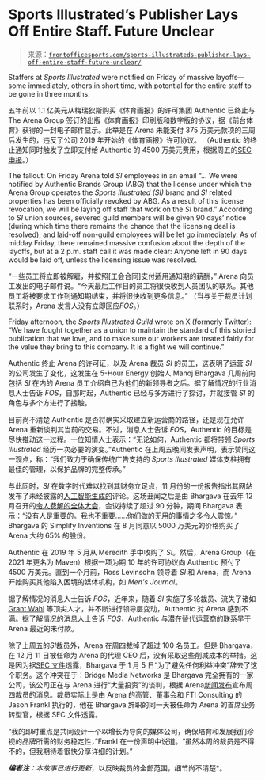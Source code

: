 <!--yml

category: 未分类

date: 2024-05-27 14:55:24

-->

# Sports Illustrated’s Publisher Lays Off Entire Staff. Future Unclear

> 来源：[`frontofficesports.com/sports-illustrateds-publisher-lays-off-entire-staff-future-unclear/`](https://frontofficesports.com/sports-illustrateds-publisher-lays-off-entire-staff-future-unclear/)

Staffers at *Sports Illustrated* were notified on Friday of massive layoffs—some immediately, others in short time, with potential for the entire staff to be gone in three months.

五年前以 1.1 亿美元从梅瑞狄斯购买《体育画报》的许可集团 Authentic 已终止与 The Arena Group 签订的出版《体育画报》印刷版和数字版的协议，据《前台体育》获得的一封电子邮件显示。此举是在 Arena 未能支付 375 万美元款项的三周后发生的，违反了公司 2019 年开始的《体育画报》许可协议。 （Authentic 的终止通知同时触发了立即支付给 Authentic 的 4500 万美元费用，根据周五的[SEC 申报](https://investors.thearenagroup.net/node/11171/html)。）

The fallout: On Friday Arena told *SI* employees in an email “… We were notified by Authentic Brands Group (ABG) that the license under which the Arena Group operates the *Sports Illustrated (SI)* brand and *SI* related properties has been officially revoked by ABG. As a result of this license revocation, we will be laying off staff that work on the *SI* brand.” According to *SI* union sources, severed guild members will be given 90 days’ notice (during which time there remains the chance that the licensing deal is resolved); and laid-off non-guild employees will be let go immediately. As of midday Friday, there remained massive confusion about the depth of the layoffs, but at a 2 p.m. staff call it was made clear: Anyone left in 90 days would be laid off, unless the licensing issue was resolved.

“一些员工将立即被解雇，并按照[工会合同]支付适用通知期的薪酬，” Arena 向员工发出的电子邮件说。“今天最后工作日的员工将很快收到人员团队的联系。其他员工将被要求工作到通知期结束，并将很快收到更多信息。” （当与关于裁员计划联系时，Arena 发言人没有立即回应*FOS*。）

Friday afternoon, the *Sports Illustrated Guild* wrote on X (formerly Twitter): “We have fought together as a union to maintain the standard of this storied publication that we love, and to make sure our workers are treated fairly for the value they bring to this company. It is a fight we will continue.”

Authentic 终止 Arena 的许可证，以及 Arena 裁员 *SI* 的员工，这表明了运营 *SI* 的公司发生了变化，这发生在 5-Hour Energy 创始人 Manoj Bhargava 几周前向包括 *SI* 在内的 Arena 员工介绍自己为他们的新领导者之后。据了解情况的行业消息人士告诉 *FOS*，自那时起，Authentic 已经与多方进行了探讨，并就接管 *SI* 的角色与多个方进行了接触。

目前尚不清楚 Authentic 是否将确实采取建立新运营商的路径，还是现在允许 Arena 重新谈判其当前的交易。不过，消息人士告诉 *FOS*，Authentic 的目标是尽快推动这一过程。一位知情人士表示：“无论如何，Authentic 都将带领 *Sports Illustrated* 经历一次必要的演变。”Authentic 在上周五晚间发表声明，表示赞同这一观点，称：“我们致力于确保传统广告支持的 *Sports Illustrated* 媒体支柱拥有最佳的管理，以保护品牌的完整传承。”

与此同时，*SI* 在数字时代难以找到其财务立足点，11 月份的一份报告指出其网站发布了未经披露的[人工智能生成的](https://frontofficesports.com/sports-illustrateds-ai-controversy-what-we-know-whats-next/)评论。这场丑闻之后是由 Bhargava 在去年 12 月召开的[令人费解的全体大会](https://frontofficesports.com/the-amount-of-useless-stuff-you-guys-do-is-staggering-inside-a-shakeup-at-sports-illustrated/)，会议持续了超过 90 分钟，期间 Bhargava 表示：“没有人是重要的。我也不重要……你们做的无用的事情之多令人震惊。” Bhargava 的 Simplify Inventions 在 8 月同意以 5000 万美元的价格购买了 Arena 大约 65% 的股份。

Authentic 在 2019 年 5 月从 Meredith 手中收购了 *SI*。然后，Arena Group（在 2021 年更名为 Maven）根据一项为期 10 年的许可协议向 Authentic 预付了 4500 万美元。直到一个月前，Ross Levinsohn 领导着 *SI* 和 Arena，而 Arena 开始购买其他陷入困境的媒体机构，如 *Men's Journal*。

据了解情况的消息人士告诉 *FOS*，近年来，随着 *SI* 实施了多轮裁员、流失了诸如 [Grant Wahl](https://nypost.com/2020/04/10/sports-illustrated-fires-grant-wahl-after-he-griped-about-pay-cut/) 等顶尖人才，并不断进行领导层变动，Authentic 对 Arena 感到不满。据了解情况的消息人士告诉 *FOS*，Authentic 与潜在替代运营商的联系早于 Arena 最近的未付款。

除了上周五的*SI*裁员外，Arena 在周四裁掉了超过 100 名员工。但是 Bhargava，在 12 月 11 日被任命为 Arena 的代理 CEO 后，没有采取这些削减成本的举措。这是因为据[SEC 文件](https://www.sec.gov/ix?doc=/Archives/edgar/data/894871/000149315224001619/form8-k.htm)透露，Bhargava 于 1 月 5 日“为了避免任何利益冲突”辞去了这个职务。这个冲突在于：Bridge Media Networks 是 Bhargava 完全拥有的一家公司，该公司正在与 Arena 进行“大量投资”的谈判，根据 Arena[新闻发布](https://www.businesswire.com/news/home/20240118426981/en/The-Arena-Group-Announces-Workforce-Reductions-in-Strategic-Move-to-Transform-the-Business-Model)宣布周四裁员的消息。裁员实际上是由 Arena 的高管、董事会和 FTI Consulting 的 Jason Frankl 执行的，他在 Bhargava 辞职的同一天被任命为 Arena 的首席业务转型官，根据 SEC 文件透露。

“我的即时重点是共同设计一个以增长为导向的媒体公司，确保培育和发展我们珍视的品牌所需的财务稳定性，”Frankl 在一份声明中说道。“虽然本周的裁员是不得不的，但我期待着很快分享详细的计划。”

***编者注**：本故事已进行更新*，以反映裁员的全部范围，细节尚不清楚*。
